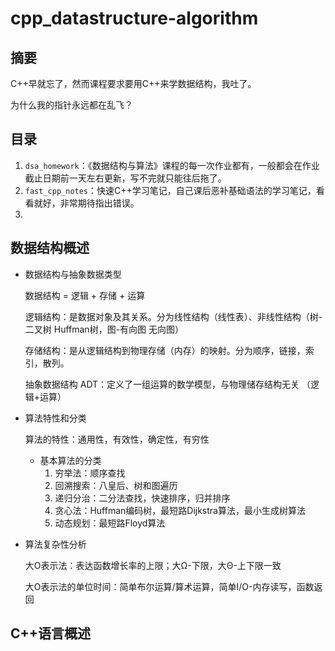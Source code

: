 # cpp_datastructure-algorithm

## 摘要

C++早就忘了，然而课程要求要用C++来学数据结构，我吐了。

为什么我的指针永远都在乱飞？

## 目录

1. `dsa_homework`：《数据结构与算法》课程的每一次作业都有，一般都会在作业截止日期前一天左右更新，写不完就只能往后拖了。
2. `fast_cpp_notes`：快速C++学习笔记，自己课后恶补基础语法的学习笔记，看看就好，非常期待指出错误。
3. 

## 数据结构概述

- 数据结构与抽象数据类型

  数据结构 = 逻辑 + 存储 + 运算

  逻辑结构：是数据对象及其关系。分为线性结构（线性表）、非线性结构（树-二叉树 Huffman树，图-有向图 无向图）

  存储结构：是从逻辑结构到物理存储（内存）的映射。分为顺序，链接，索引，散列。

  抽象数据结构 ADT：定义了一组运算的数学模型，与物理储存结构无关 （逻辑+运算）

- 算法特性和分类

  算法的特性：通用性，有效性，确定性，有穷性

  - 基本算法的分类
    1. 穷举法：顺序查找
    2. 回溯搜索：八皇后、树和图遍历
    3. 递归分治：二分法查找，快速排序，归并排序
    4. 贪心法：Huffman编码树，最短路Dijkstra算法，最小生成树算法
    5. 动态规划：最短路Floyd算法

- 算法复杂性分析

  大O表示法：表达函数增长率的上限；大Ω-下限，大Θ-上下限一致

  大O表示法的单位时间：简单布尔运算/算术运算，简单I/O-内存读写，函数返回

## C++语言概述